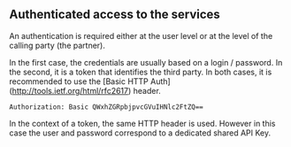 ## Authenticated access to the services
An authentication is required either at the user level or at the level of the calling party (the partner).

In the first case, the credentials are usually based on a login / password. In the second, it is a token that identifies the third party. In both cases, it is recommended to use the  [Basic HTTP Auth] (http://tools.ietf.org/html/rfc2617) header.

```Authorization: Basic QWxhZGRpbjpvcGVuIHNlc2FtZQ==```

In the context of a token, the same HTTP header is used. However in this case the user and password correspond to a dedicated shared API Key.
